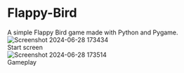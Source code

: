# Flappy-Bird
A simple Flappy Bird game made with Python and Pygame. <br>
![Screenshot 2024-06-28 173434](https://github.com/aaradhy25tiwari/Flappy-Bird/assets/126463600/f9418bf3-7f5c-48d8-8605-704927b9ded8) 
<br>
Start screen
<br>
![Screenshot 2024-06-28 173514](https://github.com/aaradhy25tiwari/Flappy-Bird/assets/126463600/2e5357b1-9011-40bc-b4c6-72fdd024a2d1)
<br>
Gameplay
